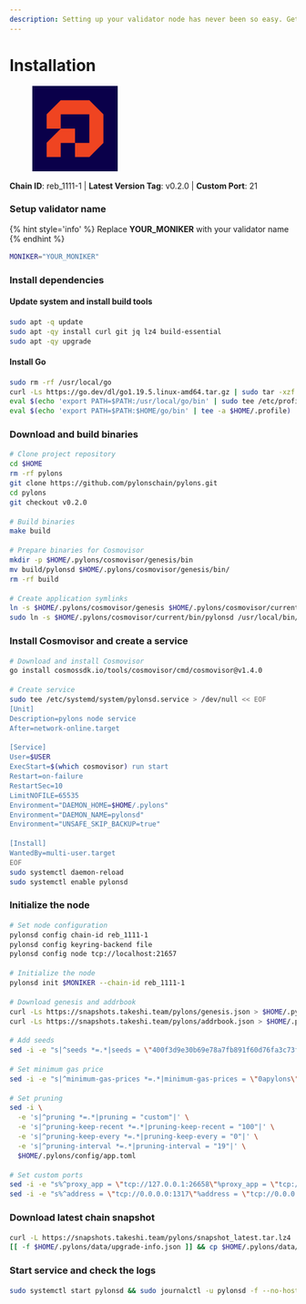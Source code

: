 ```yaml
---
description: Setting up your validator node has never been so easy. Get your validator running in minutes by following step by step instructions.
---
```


# Installation

<figure><img src="https://github.com/takeshi-val/Logo/raw/main/pylons.png" width="150" alt=""><figcaption></figcaption></figure>

**Chain ID**: reb_1111-1 | **Latest Version Tag**: v0.2.0 | **Custom Port**: 21

### Setup validator name

{% hint style='info' %}
Replace **YOUR_MONIKER** with your validator name
{% endhint %}

```bash
MONIKER="YOUR_MONIKER"
```

### Install dependencies

#### Update system and install build tools

```bash
sudo apt -q update
sudo apt -qy install curl git jq lz4 build-essential
sudo apt -qy upgrade
```

#### Install Go

```bash
sudo rm -rf /usr/local/go
curl -Ls https://go.dev/dl/go1.19.5.linux-amd64.tar.gz | sudo tar -xzf - -C /usr/local
eval $(echo 'export PATH=$PATH:/usr/local/go/bin' | sudo tee /etc/profile.d/golang.sh)
eval $(echo 'export PATH=$PATH:$HOME/go/bin' | tee -a $HOME/.profile)
```

### Download and build binaries

```bash
# Clone project repository
cd $HOME
rm -rf pylons
git clone https://github.com/pylonschain/pylons.git
cd pylons
git checkout v0.2.0

# Build binaries
make build

# Prepare binaries for Cosmovisor
mkdir -p $HOME/.pylons/cosmovisor/genesis/bin
mv build/pylonsd $HOME/.pylons/cosmovisor/genesis/bin/
rm -rf build

# Create application symlinks
ln -s $HOME/.pylons/cosmovisor/genesis $HOME/.pylons/cosmovisor/current
sudo ln -s $HOME/.pylons/cosmovisor/current/bin/pylonsd /usr/local/bin/pylonsd
```

### Install Cosmovisor and create a service

```bash
# Download and install Cosmovisor
go install cosmossdk.io/tools/cosmovisor/cmd/cosmovisor@v1.4.0

# Create service
sudo tee /etc/systemd/system/pylonsd.service > /dev/null << EOF
[Unit]
Description=pylons node service
After=network-online.target

[Service]
User=$USER
ExecStart=$(which cosmovisor) run start
Restart=on-failure
RestartSec=10
LimitNOFILE=65535
Environment="DAEMON_HOME=$HOME/.pylons"
Environment="DAEMON_NAME=pylonsd"
Environment="UNSAFE_SKIP_BACKUP=true"

[Install]
WantedBy=multi-user.target
EOF
sudo systemctl daemon-reload
sudo systemctl enable pylonsd
```

### Initialize the node

```bash
# Set node configuration
pylonsd config chain-id reb_1111-1
pylonsd config keyring-backend file
pylonsd config node tcp://localhost:21657

# Initialize the node
pylonsd init $MONIKER --chain-id reb_1111-1

# Download genesis and addrbook
curl -Ls https://snapshots.takeshi.team/pylons/genesis.json > $HOME/.pylons/config/genesis.json
curl -Ls https://snapshots.takeshi.team/pylons/addrbook.json > $HOME/.pylons/config/addrbook.json

# Add seeds
sed -i -e "s|^seeds *=.*|seeds = \"400f3d9e30b69e78a7fb891f60d76fa3c73f0ecc@pylons.rpc.takeshi.team:21659\"|" $HOME/.pylons/config/config.toml

# Set minimum gas price
sed -i -e "s|^minimum-gas-prices *=.*|minimum-gas-prices = \"0apylons\"|" $HOME/.pylons/config/app.toml

# Set pruning
sed -i \
  -e 's|^pruning *=.*|pruning = "custom"|' \
  -e 's|^pruning-keep-recent *=.*|pruning-keep-recent = "100"|' \
  -e 's|^pruning-keep-every *=.*|pruning-keep-every = "0"|' \
  -e 's|^pruning-interval *=.*|pruning-interval = "19"|' \
  $HOME/.pylons/config/app.toml

# Set custom ports
sed -i -e "s%^proxy_app = \"tcp://127.0.0.1:26658\"%proxy_app = \"tcp://127.0.0.1:21658\"%; s%^laddr = \"tcp://127.0.0.1:26657\"%laddr = \"tcp://127.0.0.1:21657\"%; s%^pprof_laddr = \"localhost:6060\"%pprof_laddr = \"localhost:21060\"%; s%^laddr = \"tcp://0.0.0.0:26656\"%laddr = \"tcp://0.0.0.0:21656\"%; s%^prometheus_listen_addr = \":26660\"%prometheus_listen_addr = \":21660\"%" $HOME/.pylons/config/config.toml
sed -i -e "s%^address = \"tcp://0.0.0.0:1317\"%address = \"tcp://0.0.0.0:21317\"%; s%^address = \":8080\"%address = \":21080\"%; s%^address = \"0.0.0.0:9090\"%address = \"0.0.0.0:21090\"%; s%^address = \"0.0.0.0:9091\"%address = \"0.0.0.0:21091\"%; s%^address = \"0.0.0.0:8545\"%address = \"0.0.0.0:21545\"%; s%^ws-address = \"0.0.0.0:8546\"%ws-address = \"0.0.0.0:21546\"%" $HOME/.pylons/config/app.toml
```

### Download latest chain snapshot

```bash
curl -L https://snapshots.takeshi.team/pylons/snapshot_latest.tar.lz4 | tar -Ilz4 -xf - -C $HOME/.pylons
[[ -f $HOME/.pylons/data/upgrade-info.json ]] && cp $HOME/.pylons/data/upgrade-info.json $HOME/.pylons/cosmovisor/genesis/upgrade-info.json
```

### Start service and check the logs

```bash
sudo systemctl start pylonsd && sudo journalctl -u pylonsd -f --no-hostname -o cat
```

